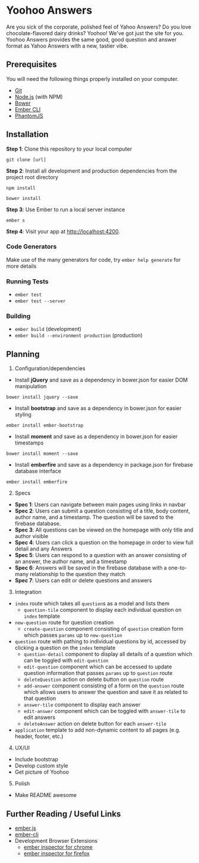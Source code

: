 # Yoohoo Answers

Are you sick of the corporate, polished feel of Yahoo Answers? Do you love chocolate-flavored dairy drinks? Yoohoo! We've got just the site for you. Yoohoo Answers provides the same good, good question and answer format as Yahoo Answers with a new, tastier vibe.

## Prerequisites

You will need the following things properly installed on your computer.

* [Git](https://git-scm.com/)
* [Node.js](https://nodejs.org/) (with NPM)
* [Bower](https://bower.io/)
* [Ember CLI](https://ember-cli.com/)
* [PhantomJS](http://phantomjs.org/)

## Installation

**Step 1**: Clone this repository to your local computer

```console
git clone [url]
```

**Step 2**: Install all development and production dependencies from the project root directory

```console
npm install
```
```console
bower install
```

**Step 3**: Use Ember to run a local server instance

```console
ember s
```

**Step 4**: Visit your app at [http://localhost:4200](http://localhost:4200).

### Code Generators

Make use of the many generators for code, try `ember help generate` for more details

### Running Tests

* `ember test`
* `ember test --server`

### Building

* `ember build` (development)
* `ember build --environment production` (production)

## Planning

1. Configuration/dependencies
  * Install **jQuery** and save as a dependency in bower.json for easier DOM manipulation
  ```console
  bower install jquery --save
  ```
  * Install **bootstrap** and save as a dependency in bower.json for easier styling
  ```console
  ember install ember-bootstrap
  ```
  * Install **moment** and save as a dependency in bower.json for easier timestamps
  ```console
  bower install moment --save
  ```
  * Install **emberfire** and save as a dependency in package.json for firebase database interface
  ```console
  ember install emberfire
  ```

2. Specs
  * **Spec 1**: Users can navigate between main pages using links in navbar
  * **Spec 2**: Users can submit a question consisting of a title, body content, author name, and a timestamp. The question will be saved to the firebase database.
  * **Spec 3**: All questions can be viewed on the homepage with only title and author visible
  * **Spec 4**: Users can click a question on the homepage in order to view full detail and any Answers
  * **Spec 5**: Users can respond to a question with an answer consisting of an answer, the author name, and a timestamp
  * **Spec 6**: Answers will be saved in the firebase database with a one-to-many relationship to the question they match
  * **Spec 7**: Users can edit or delete questions and answers

3. Integration
  * `index` route which takes all `question`s as a model and lists them
    * `question-tile` component to display each individual question on `index` template
  * `new-question` route for question creation
    * `create-question` component consisting of `question` creation form which passes `params` up to `new-question`
  * `question` route with pathing to individual questions by id, accessed by clicking a question on the `index` template
    * `question-detail` component to display all details of a question which can be toggled with `edit-question`
    * `edit-question` component which can be accessed to update question information that passes `params` up to `question` route
    * `deleteQuestion` action on delete button on `question` route
    * `add-answer` component consisting of a form on the `question` route which allows users to answer the question and save it as related to that question
    * `answer-tile` component to display each answer
    * `edit-answer` component which can be toggled with `answer-tile` to edit answers
    * `deleteAnswer` action on delete button for each `answer-tile`
  * `application` template to add non-dynamic content to all pages (e.g. header, footer, etc.)

4. UX/UI
  * Include bootstrap
  * Develop custom style
  * Get picture of Yoohoo

5. Polish
  * Make README awesome

## Further Reading / Useful Links

* [ember.js](http://emberjs.com/)
* [ember-cli](https://ember-cli.com/)
* Development Browser Extensions
  * [ember inspector for chrome](https://chrome.google.com/webstore/detail/ember-inspector/bmdblncegkenkacieihfhpjfppoconhi)
  * [ember inspector for firefox](https://addons.mozilla.org/en-US/firefox/addon/ember-inspector/)
